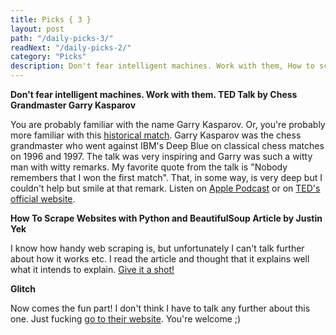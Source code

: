```yaml
---
title: Picks { 3 }
layout: post
path: "/daily-picks-3/"
readNext: "/daily-picks-2/"
category: "Picks"
description: Don't fear intelligent machines. Work with them, How to scrape websites with Python and BeautifulSoup, Glitch
---
```


**Don't fear intelligent machines. Work with them. TED Talk by Chess Grandmaster Garry Kasparov**

You are probably familiar with the name Garry Kasparov. Or, you're probably more familiar with this <a href="https://en.wikipedia.org/wiki/Deep_Blue_versus_Garry_Kasparov" target="_blank">historical match</a>. Garry Kasparov was the chess grandmaster who went against IBM's Deep Blue on classical chess matches on 1996 and 1997. The talk was very inspiring and Garry was such a witty man with witty remarks. My favorite quote from the talk is "Nobody remembers that I won the first match". That, in some way, is very deep but I couldn't help but smile at that remark. Listen on <a href="https://itunes.apple.com/id/podcast/tedtalks-audio/id160904630?mt=2&i=1000386002932" target="_blank">Apple Podcast</a> or on <a href="https://www.ted.com/talks/garry_kasparov_don_t_fear_intelligent_machines_work_with_them" target="_blank">TED's official website</a>.

**How To Scrape Websites with Python and BeautifulSoup Article by Justin Yek**

I know how handy web scraping is, but unfortunately I can't talk further about how it works etc. I read the article and thought that it explains well what it intends to explain. <a href="https://medium.freecodecamp.com/how-to-scrape-websites-with-python-and-beautifulsoup-5946935d93fe" target="_blank">Give it a shot!</a>

**Glitch**

Now comes the fun part! I don't think I have to talk any further about this one. Just fucking <a href="https://glitch.com/" target="_blank">go to their website</a>. You're welcome ;)
